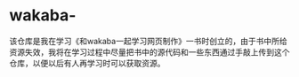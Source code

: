 # wakaba-
该仓库是我在学习《和wakaba一起学习网页制作》一书时创立的，由于书中所给资源失效，我将在学习过程中尽量把书中的源代码和一些东西通过手敲上传到这个仓库，以便以后有人再学习时可以获取资源。
